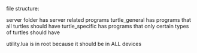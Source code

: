 file structure:

server folder has server related programs
turtle_general has programs that all turtles should have
turtle_specific has programs that only certain types of turtles should have

utility.lua is in root because it should be in ALL devices
